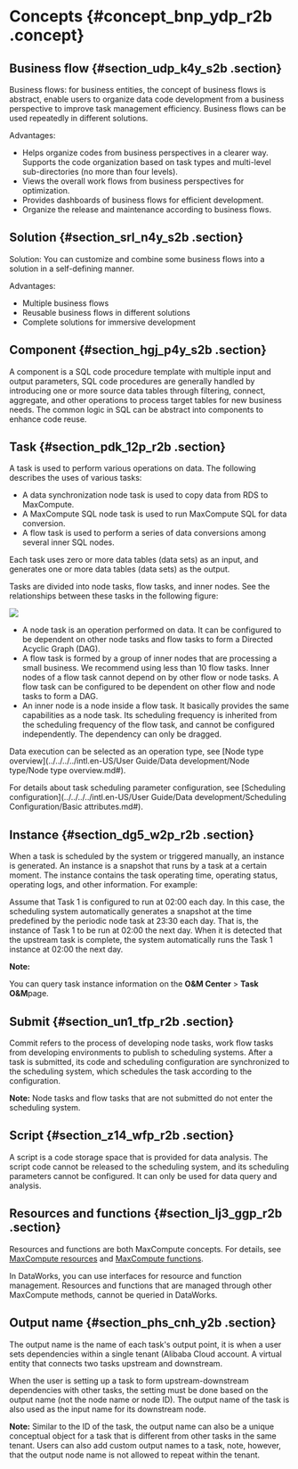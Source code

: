 # Concepts {#concept_bnp_ydp_r2b .concept}

## Business flow {#section_udp_k4y_s2b .section}

Business flows: for business entities, the concept of business flows is abstract, enable users to organize data code development from a business perspective to improve task management efficiency. Business flows can be used repeatedly in different solutions.

Advantages:

-   Helps organize codes from business perspectives in a clearer way. Supports the code organization based on task types and multi-level sub-directories \(no more than four levels\).
-   Views the overall work flows from business perspectives for optimization.
-   Provides dashboards of business flows for efficient development.
-   Organize the release and maintenance according to business flows.

## Solution {#section_srl_n4y_s2b .section}

Solution: You can customize and combine some business flows into a solution in a self-defining manner.

Advantages:

-   Multiple business flows
-   Reusable business flows in different solutions
-   Complete solutions for immersive development

## Component {#section_hgj_p4y_s2b .section}

A component is a SQL code procedure template with multiple input and output parameters, SQL code procedures are generally handled by introducing one or more source data tables through filtering, connect, aggregate, and other operations to process target tables for new business needs. The common logic in SQL can be abstract into components to enhance code reuse.

## Task {#section_pdk_12p_r2b .section}

A task is used to perform various operations on data. The following describes the uses of various tasks:

-   A data synchronization node task is used to copy data from RDS to MaxCompute.
-   A MaxCompute SQL node task is used to run MaxCompute SQL for data conversion.
-   A flow task is used to perform a series of data conversions among several inner SQL nodes.

Each task uses zero or more data tables \(data sets\) as an input, and generates one or more data tables \(data sets\) as the output.

Tasks are divided into node tasks, flow tasks, and inner nodes. See the relationships between these tasks in the following figure:

![](http://static-aliyun-doc.oss-cn-hangzhou.aliyuncs.com/assets/img/16168/15376949458911_en-US.png)

-   A node task is an operation performed on data. It can be configured to be dependent on other node tasks and flow tasks to form a Directed Acyclic Graph \(DAG\).
-   A flow task is formed by a group of inner nodes that are processing a small business. We recommend using less than 10 flow tasks. Inner nodes of a flow task cannot depend on by other flow or node tasks. A flow task can be configured to be dependent on other flow and node tasks to form a DAG.
-   An inner node is a node inside a flow task. It basically provides the same capabilities as a node task. Its scheduling frequency is inherited from the scheduling frequency of the flow task, and cannot be configured independently. The dependency can only be dragged.

Data execution can be selected as an operation type, see [Node type overview](../../../../intl.en-US/User Guide/Data development/Node type/Node type overview.md#).

For details about task scheduling parameter configuration, see [Scheduling configuration](../../../../intl.en-US/User Guide/Data development/Scheduling Configuration/Basic attributes.md#).

## Instance {#section_dg5_w2p_r2b .section}

When a task is scheduled by the system or triggered manually, an instance is generated. An instance is a snapshot that runs by a task at a certain moment. The instance contains the task operating time, operating status, operating logs, and other information. For example:

Assume that Task 1 is configured to run at 02:00 each day. In this case, the scheduling system automatically generates a snapshot at the time predefined by the periodic node task at 23:30 each day. That is, the instance of Task 1 to be run at 02:00 the next day. When it is detected that the upstream task is complete, the system automatically runs the Task 1 instance at 02:00 the next day.

**Note:** 

You can query task instance information on the **O&M Center** \> **Task O&M**page.

## Submit {#section_un1_tfp_r2b .section}

Commit refers to the process of developing node tasks, work flow tasks from developing environments to publish to scheduling systems. After a task is submitted, its code and scheduling configuration are synchronized to the scheduling system, which schedules the task according to the configuration.

**Note:** Node tasks and flow tasks that are not submitted do not enter the scheduling system.

## Script {#section_z14_wfp_r2b .section}

A script is a code storage space that is provided for data analysis. The script code cannot be released to the scheduling system, and its scheduling parameters cannot be configured. It can only be used for data query and analysis.

## Resources and functions {#section_lj3_ggp_r2b .section}

Resources and functions are both MaxCompute concepts. For details, see [MaxCompute resources](https://www.alibabacloud.com/help/doc-detail/27822.htm) and [MaxCompute functions](https://www.alibabacloud.com/help/doc-detail/27823.htm).

In DataWorks, you can use interfaces for resource and function management. Resources and functions that are managed through other MaxCompute methods, cannot be queried in DataWorks.

## Output name {#section_phs_cnh_y2b .section}

The output name is the name of each task's output point, it is when a user sets dependencies within a single tenant \(Alibaba Cloud account. A virtual entity that connects two tasks upstream and downstream.

When the user is setting up a task to form upstream-downstream dependencies with other tasks, the setting must be done based on the output name \(not the node name or node ID\). The output name of the task is also used as the input name for its downstream node.

**Note:** Similar to the ID of the task, the output name can also be a unique conceptual object for a task that is different from other tasks in the same tenant. Users can also add custom output names to a task, note, however, that the output node name is not allowed to repeat within the tenant.

